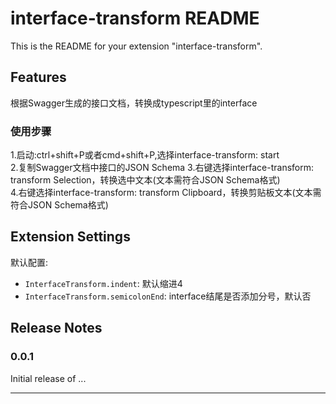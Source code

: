# interface-transform README

This is the README for 
your extension 
"interface-transform".

## Features

根据Swagger生成的接口文档，转换成typescript里的interface

### 使用步骤
1.启动:ctrl+shift+P或者cmd+shift+P,选择interface-transform: start    
2.复制Swagger文档中接口的JSON Schema
3.右键选择interface-transform: transform Selection，转换选中文本(文本需符合JSON Schema格式)    
4.右键选择interface-transform: transform Clipboard，转换剪贴板文本(文本需符合JSON Schema格式)   


## Extension Settings

默认配置:

* `InterfaceTransform.indent`: 默认缩进4
* `InterfaceTransform.semicolonEnd`: interface结尾是否添加分号，默认否

## Release Notes

### 0.0.1

Initial release of ...

---------------------------------------------------